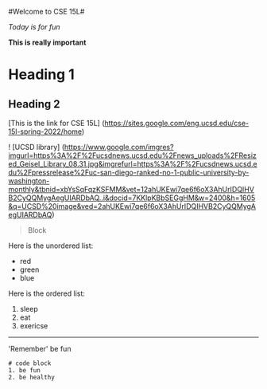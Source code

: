 #Welcome to CSE 15L#

*Today is for fun*

**This is really important**

# Heading 1
## Heading 2

[This is the link for CSE 15L] (https://sites.google.com/eng.ucsd.edu/cse-15l-spring-2022/home)

! [UCSD library] (https://www.google.com/imgres?imgurl=https%3A%2F%2Fucsdnews.ucsd.edu%2Fnews_uploads%2FResized_Geisel_Library_08.31.jpg&imgrefurl=https%3A%2F%2Fucsdnews.ucsd.edu%2Fpressrelease%2Fuc-san-diego-ranked-no-1-public-university-by-washington-monthly&tbnid=xbYsSqFqzKSFMM&vet=12ahUKEwi7qe6f6oX3AhUrIDQIHVB2CyQQMygAegUIARDbAQ..i&docid=7KKlpKBbSEGgHM&w=2400&h=1605&q=UCSD%20image&ved=2ahUKEwi7qe6f6oX3AhUrIDQIHVB2CyQQMygAegUIARDbAQ)

> Block

Here is the unordered list:
* red
* green
* blue

Here is the ordered list:
1. sleep
2. eat
3. exericse

---

'Remember' be fun

```
# code block
1. be fun
2. be healthy
```


